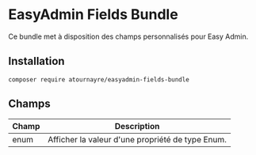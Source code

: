 EasyAdmin Fields Bundle
=======================

Ce bundle met à disposition des champs personnalisés pour Easy Admin.

## Installation
```shell
composer require atournayre/easyadmin-fields-bundle
```

## Champs
| Champ | Description                                      |
|-------|--------------------------------------------------|
| enum  | Afficher la valeur d'une propriété de type Enum. |
